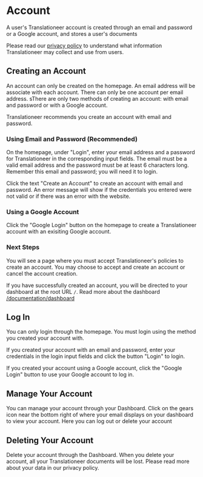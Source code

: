 # Account

A user's Translationeer account is created through an email and password or a Google account, and stores a user's documents

Please read our [privacy policy](/legal/privacypolicy) to understand what information Translationeer may collect and use from users.

## Creating an Account

An account can only be created on the homepage. An email address will be associate with each account. There can only be one account per email address. sThere are only two methods of creating an account: with email and password or with a Google account.

Translationeer recommends you create an account with email and password.

### Using Email and Password (Recommended)

On the homepage, under "Login", enter your email address and a password for Translationeer in the corresponding input fields. The email must be a valid email address and the password must be at least 6 characters long. Remember this email and password; you will need it to login.

Click the text "Create an Account" to create an account with email and password. An error message will show if the credentials you entered were not valid or if there was an error with the website.

### Using a Google Account

Click the "Google Login" button on the homepage to create a Translationeer account with an exisiting Google account. 


### Next Steps

You will see a page where you must accept Translationeer's policies to create an account. You may choose to accept and create an account or cancel the account creation. 

If you have successfully created an account, you will be directed to your dashboard at the root URL `/`. Read more about the dashboard [/documentation/dashboard](/documentation/dashboard)

## Log In 

You can only login through the homepage. You must login using the method you created your account with. 

If you created your account with an email and password, enter your credentials in the login input fields and click the button "Login" to login. 

If you created your account using a Google account, click the "Google Login" button to use your Google account to log in. 

## Manage Your Account

You can manage your account through your Dashboard. Click on the gears icon near the bottom right of where your email displays on your dashboard to view your account. Here you can log out or delete your account

## Deleting Your Account

Delete your account through the Dashboard. When you delete your account, all your Translationeer documents will be lost. Please read more about your data in our privacy policy.